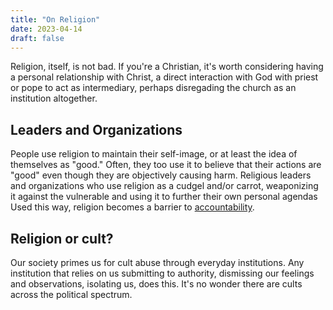 ```yaml
---
title: "On Religion"
date: 2023-04-14
draft: false
---
```


Religion, itself, is not bad.
If you're a Christian, it's worth considering having a personal
relationship with Christ, a direct interaction with God with priest or
pope to act as intermediary, perhaps disregading the church as an
institution altogether.

## Leaders and Organizations

People use religion to maintain their self-image, or at least the idea
of themselves as "good." Often, they too use it to believe that their
actions are "good" even though they are objectively causing harm.
Religious leaders and organizations who use religion as a cudgel and/or
carrot, weaponizing it against the vulnerable and using it to further
their own personal agendas Used this way, religion becomes a barrier to
[accountability](/transformative-justice).

## Religion or cult?

Our society primes us for cult abuse through everyday institutions. Any
institution that relies on us submitting to authority, dismissing our
feelings and observations, isolating us, does this. It's no
wonder there are cults across the political spectrum.
